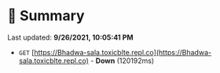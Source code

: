 # 📖 Summary
Last updated: **9/26/2021, 10:05:41 PM**

- `GET` [https://Bhadwa-sala.toxicblte.repl.co](https://Bhadwa-sala.toxicblte.repl.co) - **Down** (120192ms)
